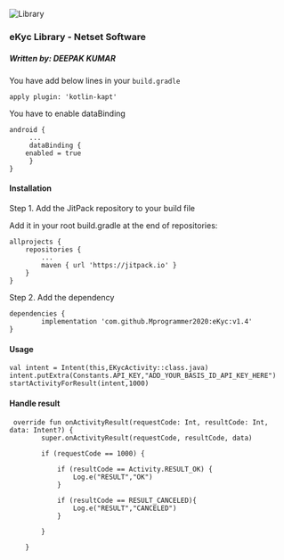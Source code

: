 ![Library](https://img.shields.io/badge/Dependency-In%20Progress-orange)
### eKyc Library - Netset Software
##### Written by: DEEPAK KUMAR

You have add below lines in your ```build.gradle``` 
```
apply plugin: 'kotlin-kapt'
```
You have to enable dataBinding
```
android {
     ...	
     dataBinding {
  	enabled = true
     }
}

```

#### Installation

Step 1. Add the JitPack repository to your build file

Add it in your root build.gradle at the end of repositories:

	allprojects {
		repositories {
			...
			maven { url 'https://jitpack.io' }
		}
	}

Step 2. Add the dependency

	dependencies {
	        implementation 'com.github.Mprogrammer2020:eKyc:v1.4'
	}

#### Usage

 ```
val intent = Intent(this,EKycActivity::class.java)
intent.putExtra(Constants.API_KEY,"ADD_YOUR_BASIS_ID_API_KEY_HERE")
startActivityForResult(intent,1000)
 ```

#### Handle result
```
 override fun onActivityResult(requestCode: Int, resultCode: Int, data: Intent?) {
        super.onActivityResult(requestCode, resultCode, data)

        if (requestCode == 1000) {

            if (resultCode == Activity.RESULT_OK) {
                Log.e("RESULT","OK")
            }

            if (resultCode == RESULT_CANCELED){
                Log.e("RESULT","CANCELED")
            }

        }

    }
```
